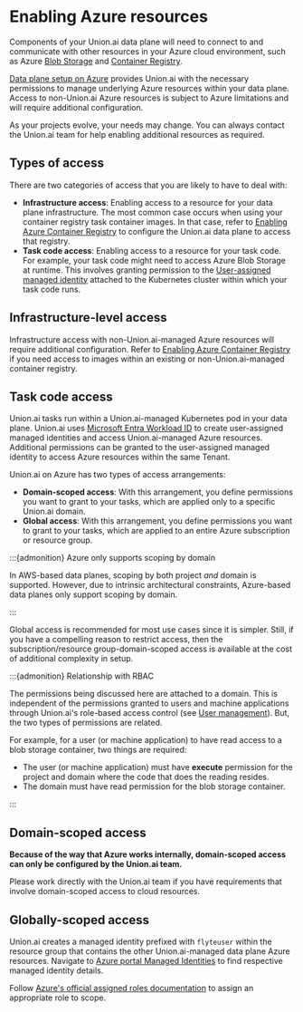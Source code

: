 # Enabling Azure resources

Components of your Union.ai data plane will need to connect to and communicate with other resources in your Azure cloud environment, such as Azure [Blob Storage](https://azure.microsoft.com/en-ca/products/storage/blobs/) and [Container Registry](https://azure.microsoft.com/en-us/products/container-registry).

[Data plane setup on Azure](../../data-plane-setup/data-plane-setup-on-azure.md) provides Union.ai with the necessary permissions to manage underlying Azure resources within your data plane. Access to non-Union.ai Azure resources is subject to Azure limitations and will require additional configuration.

As your projects evolve, your needs may change.
You can always contact the Union.ai team for help enabling additional resources as required.

## Types of access

There are two categories of access that you are likely to have to deal with:

* **Infrastructure access**:
Enabling access to a resource for your data plane infrastructure.
The most common case occurs when using your container registry task container images.
In that case, refer to [Enabling Azure Container Registry](./enabling-azure-container-registry.md) to configure the Union.ai data plane to access that registry.
* **Task code access**:
Enabling access to a resource for your task code.
For example, your task code might need to access Azure Blob Storage at runtime.
This involves granting permission to the [User-assigned managed identity](https://learn.microsoft.com/en-us/entra/identity/managed-identities-azure-resources/overview) attached to the Kubernetes cluster within which your task code runs.

## Infrastructure-level access

Infrastructure access with non-Union.ai-managed Azure resources will require additional configuration. Refer to [Enabling Azure Container Registry](./enabling-azure-container-registry.md) if you need access to images within an existing or non-Union.ai-managed container registry.

## Task code access

Union.ai tasks run within a Union.ai-managed Kubernetes pod in your data plane. Union.ai uses [Microsoft Entra Workload ID](https://learn.microsoft.com/en-us/azure/aks/workload-identity-overview?tabs=dotnet) to create user-assigned managed identities and access Union.ai-managed Azure resources. Additional permissions can be granted to the user-assigned managed identity to access Azure resources within the same Tenant.

Union.ai on Azure has two types of access arrangements:

* **Domain-scoped access**: With this arrangement, you define permissions you want to grant to your tasks, which are applied only to a specific Union.ai domain.
* **Global access**: With this arrangement, you define permissions you want to grant to your tasks, which are applied to an entire Azure subscription or resource group.

:::{admonition} Azure only supports scoping by domain

In AWS-based data planes, scoping by both project _and_ domain is supported.
However, due to intrinsic architectural constraints, Azure-based data planes only support scoping by domain.

:::

Global access is recommended for most use cases since it is simpler. Still, if you have a compelling reason to restrict access, then the subscription/resource group-domain-scoped access is available at the cost of additional complexity in setup.

:::{admonition} Relationship with RBAC

The permissions being discussed here are attached to a domain.
This is independent of the permissions granted to users and machine applications through Union.ai's role-based access control (see [User management](../../administration/user-management.md)).
But, the two types of permissions are related.

For example, for a user (or machine application) to have read access to a blob storage container, two things are required:

* The user (or machine application) must have **execute** permission for the project and domain where the code that does the reading resides.
* The domain must have read permission for the blob storage container.

:::

## Domain-scoped access

**Because of the way that Azure works internally, domain-scoped access can only be configured by the Union.ai team.**

Please work directly with the Union.ai team if you have requirements that involve domain-scoped access to cloud resources.

## Globally-scoped access

Union.ai creates a managed identity prefixed with `flyteuser` within the resource group that contains the other Union.ai-managed data plane Azure resources. Navigate to [Azure portal Managed Identities](https://portal.azure.com/#view/HubsExtension/BrowseResource/resourceType/Microsoft.ManagedIdentity%2FuserAssignedIdentities) to find respective managed identity details.

Follow [Azure's official assigned roles documentation](https://learn.microsoft.com/en-us/azure/role-based-access-control/role-assignments-portal) to assign an appropriate role to scope.
